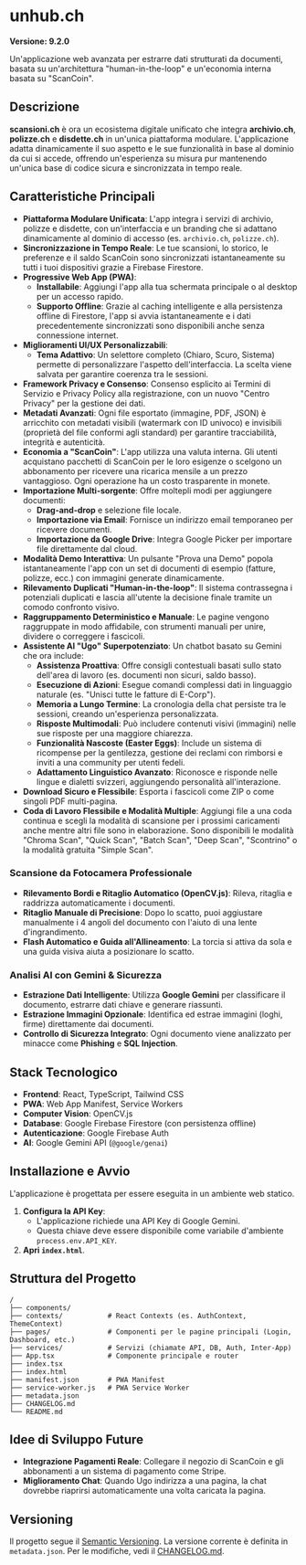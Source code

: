 # unhub.ch

**Versione: 9.2.0**

Un'applicazione web avanzata per estrarre dati strutturati da documenti, basata su un'architettura "human-in-the-loop" e un'economia interna basata su "ScanCoin".

## Descrizione

**scansioni.ch** è ora un ecosistema digitale unificato che integra **archivio.ch**, **polizze.ch** e **disdette.ch** in un'unica piattaforma modulare. L'applicazione adatta dinamicamente il suo aspetto e le sue funzionalità in base al dominio da cui si accede, offrendo un'esperienza su misura pur mantenendo un'unica base di codice sicura e sincronizzata in tempo reale.

## Caratteristiche Principali

- **Piattaforma Modulare Unificata**: L'app integra i servizi di archivio, polizze e disdette, con un'interfaccia e un branding che si adattano dinamicamente al dominio di accesso (es. `archivio.ch`, `polizze.ch`).
- **Sincronizzazione in Tempo Reale**: Le tue scansioni, lo storico, le preferenze e il saldo ScanCoin sono sincronizzati istantaneamente su tutti i tuoi dispositivi grazie a Firebase Firestore.
- **Progressive Web App (PWA)**:
  - **Installabile**: Aggiungi l'app alla tua schermata principale o al desktop per un accesso rapido.
  - **Supporto Offline**: Grazie al caching intelligente e alla persistenza offline di Firestore, l'app si avvia istantaneamente e i dati precedentemente sincronizzati sono disponibili anche senza connessione internet.
- **Miglioramenti UI/UX Personalizzabili**:
  - **Tema Adattivo**: Un selettore completo (Chiaro, Scuro, Sistema) permette di personalizzare l'aspetto dell'interfaccia. La scelta viene salvata per garantire coerenza tra le sessioni.
- **Framework Privacy e Consenso**: Consenso esplicito ai Termini di Servizio e Privacy Policy alla registrazione, con un nuovo "Centro Privacy" per la gestione dei dati.
- **Metadati Avanzati**: Ogni file esportato (immagine, PDF, JSON) è arricchito con metadati visibili (watermark con ID univoco) e invisibili (proprietà del file conformi agli standard) per garantire tracciabilità, integrità e autenticità.
- **Economia a "ScanCoin"**: L'app utilizza una valuta interna. Gli utenti acquistano pacchetti di ScanCoin per le loro esigenze o scelgono un abbonamento per ricevere una ricarica mensile a un prezzo vantaggioso. Ogni operazione ha un costo trasparente in monete.
- **Importazione Multi-sorgente**: Offre moltepli modi per aggiungere documenti:
  - **Drag-and-drop** e selezione file locale.
  - **Importazione via Email**: Fornisce un indirizzo email temporaneo per ricevere documenti.
  - **Importazione da Google Drive**: Integra Google Picker per importare file direttamente dal cloud.
- **Modalità Demo Interattiva**: Un pulsante "Prova una Demo" popola istantaneamente l'app con un set di documenti di esempio (fatture, polizze, ecc.) con immagini generate dinamicamente.
- **Rilevamento Duplicati "Human-in-the-loop"**: Il sistema contrassegna i potenziali duplicati e lascia all'utente la decisione finale tramite un comodo confronto visivo.
- **Raggruppamento Deterministico e Manuale**: Le pagine vengono raggruppate in modo affidabile, con strumenti manuali per unire, dividere o correggere i fascicoli.
- **Assistente AI "Ugo" Superpotenziato**: Un chatbot basato su Gemini che ora include:
  - **Assistenza Proattiva**: Offre consigli contestuali basati sullo stato dell'area di lavoro (es. documenti non sicuri, saldo basso).
  - **Esecuzione di Azioni**: Esegue comandi complessi dati in linguaggio naturale (es. "Unisci tutte le fatture di E-Corp").
  - **Memoria a Lungo Termine**: La cronologia della chat persiste tra le sessioni, creando un'esperienza personalizzata.
  - **Risposte Multimodali**: Può includere contenuti visivi (immagini) nelle sue risposte per una maggiore chiarezza.
  - **Funzionalità Nascoste (Easter Eggs)**: Include un sistema di ricompense per la gentilezza, gestione dei reclami con rimborsi e inviti a una community per utenti fedeli.
  - **Adattamento Linguistico Avanzato**: Riconosce e risponde nelle lingue e dialetti svizzeri, aggiungendo personalità all'interazione.
- **Download Sicuro e Flessibile**: Esporta i fascicoli come ZIP o come singoli PDF multi-pagina.
- **Coda di Lavoro Flessibile e Modalità Multiple**: Aggiungi file a una coda continua e scegli la modalità di scansione per i prossimi caricamenti anche mentre altri file sono in elaborazione. Sono disponibili le modalità "Chroma Scan", "Quick Scan", "Batch Scan", "Deep Scan", "Scontrino" o la modalità gratuita "Simple Scan".

### Scansione da Fotocamera Professionale
- **Rilevamento Bordi e Ritaglio Automatico (OpenCV.js)**: Rileva, ritaglia e raddrizza automaticamente i documenti.
- **Ritaglio Manuale di Precisione**: Dopo lo scatto, puoi aggiustare manualmente i 4 angoli del documento con l'aiuto di una lente d'ingrandimento.
- **Flash Automatico e Guida all'Allineamento**: La torcia si attiva da sola e una guida visiva aiuta a posizionare lo scatto.

### Analisi AI con Gemini & Sicurezza
- **Estrazione Dati Intelligente**: Utilizza **Google Gemini** per classificare il documento, estrarre dati chiave e generare riassunti.
- **Estrazione Immagini Opzionale**: Identifica ed estrae immagini (loghi, firme) direttamente dai documenti.
- **Controllo di Sicurezza Integrato**: Ogni documento viene analizzato per minacce come **Phishing** e **SQL Injection**.

## Stack Tecnologico

- **Frontend**: React, TypeScript, Tailwind CSS
- **PWA**: Web App Manifest, Service Workers
- **Computer Vision**: OpenCV.js
- **Database**: Google Firebase Firestore (con persistenza offline)
- **Autenticazione**: Google Firebase Auth
- **AI**: Google Gemini API (`@google/genai`)

## Installazione e Avvio

L'applicazione è progettata per essere eseguita in un ambiente web statico.

1.  **Configura la API Key**:
    - L'applicazione richiede una API Key di Google Gemini.
    - Questa chiave deve essere disponibile come variabile d'ambiente `process.env.API_KEY`.
2.  **Apri `index.html`**.

## Struttura del Progetto

```
/
├── components/
├── contexts/           # React Contexts (es. AuthContext, ThemeContext)
├── pages/              # Componenti per le pagine principali (Login, Dashboard, etc.)
├── services/           # Servizi (chiamate API, DB, Auth, Inter-App)
├── App.tsx             # Componente principale e router
├── index.tsx
├── index.html
├── manifest.json       # PWA Manifest
├── service-worker.js   # PWA Service Worker
├── metadata.json
├── CHANGELOG.md
└── README.md
```

## Idee di Sviluppo Future

- **Integrazione Pagamenti Reale**: Collegare il negozio di ScanCoin e gli abbonamenti a un sistema di pagamento come Stripe.
- **Miglioramento Chat**: Quando Ugo indirizza a una pagina, la chat dovrebbe riaprirsi automaticamente una volta caricata la pagina.

## Versioning

Il progetto segue il [Semantic Versioning](https://semver.org/). La versione corrente è definita in `metadata.json`. Per le modifiche, vedi il [CHANGELOG.md](CHANGELOG.md).